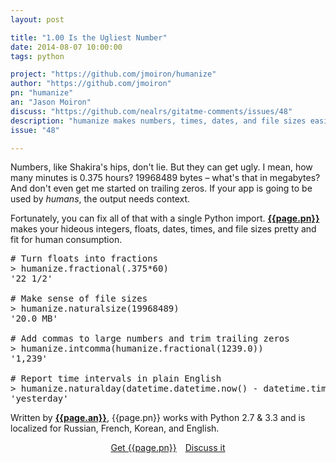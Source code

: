 ```yaml
---
layout: post

title: "1.00 Is the Ugliest Number"
date: 2014-08-07 10:00:00
tags: python

project: "https://github.com/jmoiron/humanize"
author: "https://github.com/jmoiron"
pn: "humanize"
an: "Jason Moiron"
discuss: "https://github.com/nealrs/gitatme-comments/issues/48"
description: "humanize makes numbers, times, dates, and file sizes easier to read & understand"
issue: "48"

---
```


Numbers, like Shakira's hips, don't lie. But they can get ugly. I mean, how many minutes is 0.375 hours? 19968489 bytes &ndash; what's that in megabytes? And don't even get me started on trailing zeros. If your app is going to be used by _humans_, the output needs context.

Fortunately, you can fix all of that with a single Python import. <strong><a href="{{ page.project }}" target="_blank" title="{{ page.pn }} on GitHub">{{page.pn}}</a></strong> makes your hideous integers, floats, dates, times, and file sizes pretty and fit for human consumption.  

<pre class="prettyprint lang-python">
# Turn floats into fractions
> humanize.fractional(.375*60)
'22 1/2' 

# Make sense of file sizes
> humanize.naturalsize(19968489)
'20.0 MB'

# Add commas to large numbers and trim trailing zeros
> humanize.intcomma(humanize.fractional(1239.0))
'1,239'

# Report time intervals in plain English
> humanize.naturalday(datetime.datetime.now() - datetime.timedelta(days=1.3))
'yesterday'
</pre>

Written by <strong><a href="{{ page.author }}" target="_blank" title="{{ page.an }} on GitHub">{{page.an}}</a></strong>, {{page.pn}} works with Python 2.7 & 3.3 and is localized for Russian, French, Korean, and English.

<center><a href="{{page.project}}" class="btn btn-primary " title="Get {{page.pn}} on GitHub" target="_blank" style="margin-right:10px;">Get {{page.pn}}</a> <a href="{{ page.url }}#comments" class="btn btn-inverse" title="Discuss this issue of Git @ Me online">Discuss it</a></center>